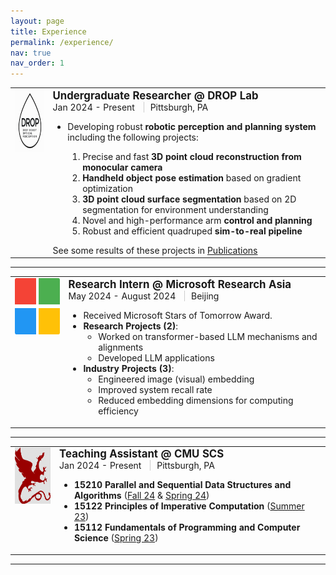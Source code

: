 ```yaml
---
layout: page
title: Experience
permalink: /experience/
nav: true
nav_order: 1
---
```

<!-- First Row -->
<table>
  <tr>
    <td valign="top" style="text-align: left;"><img src="../assets/img/droplab_icon.png" alt="DROP Lab Icon" width="90" height="100"></td>
    <td>
      <span style="font-size: 1.2em"><strong>Undergraduate Researcher @ DROP Lab</strong></span><br>
      <span>Jan 2024 - Present</span>
      <span style="border-left: 1px solid #ccc; margin: 0 10px; padding-left: 10px;">Pittsburgh, PA</span><br>
      <ul>
        <li>Developing robust <strong>robotic perception and planning system</strong> including the following projects:</li>
        <ol>
          <li>Precise and fast <strong>3D point cloud reconstruction from monocular camera</strong></li>
          <li><strong>Handheld object pose estimation</strong> based on gradient optimization</li>
          <li><strong>3D point cloud surface segmentation</strong> based on 2D segmentation for environment understanding</li>
          <li>Novel and high-performance arm <strong>control and planning</strong></li>
          <li>Robust and efficient quadruped <strong>sim-to-real pipeline</strong></li>
        </ol>
      </ul>
      See some results of these projects in <a href="/publications/">Publications</a>
    </td>
  </tr>
</table>
<hr>

<!-- Second Row -->
<table>
  <tr>
    <td valign="top" style="text-align: left;"><img src="../assets/img/microsoft.png" alt="Microsoft Research Icon" width="90" height="90"></td>
    <td>
      <span style="font-size: 1.2em"><strong>Research Intern @ Microsoft Research Asia</strong></span><br>
      <span>May 2024 - August 2024</span>
      <span style="border-left: 1px solid #ccc; margin: 0 10px; padding-left: 10px;">Beijing</span><br>
      <ul>
        <li>Received Microsoft Stars of Tomorrow Award.</li>
        <li><strong>Research Projects (2)</strong>:
          <ul>
            <li>Worked on transformer-based LLM mechanisms and alignments</li>
            <li>Developed LLM applications</li>
          </ul>
        </li>
        <li><strong>Industry Projects (3)</strong>:
          <ul>
            <li>Engineered image (visual) embedding</li>
            <li>Improved system recall rate</li>
            <li>Reduced embedding dimensions for computing efficiency</li>
          </ul>
        </li>
      </ul>
    </td>
  </tr>
</table>
<hr>

<!-- Third Row -->
<table>
  <tr>
    <td valign="top" style="text-align: left;"><img src="../assets/img/scs.png" alt="CMU SCS Icon" width="90" height="90"></td>
    <td>
      <span style="font-size: 1.2em"><strong>Teaching Assistant @ CMU SCS</strong></span><br>
      <span>Jan 2024 - Present</span>
      <span style="border-left: 1px solid #ccc; margin: 0 10px; padding-left: 10px;">Pittsburgh, PA</span><br>
      <ul>
      <li><strong>15210 Parallel and Sequential Data Structures and Algorithms</strong> (<a href="https://www.cs.cmu.edu/~15210/">Fall 24</a> & <a href="#">Spring 24</a>)</li>
      <li><strong>15122 Principles of Imperative Computation</strong> (<a href="http://www.cs.cmu.edu/~15122-archive/n23/">Summer 23</a>)</li>
      <li><strong>15112 Fundamentals of Programming and Computer Science</strong> (<a href="https://www.cs.cmu.edu/~112-s23/">Spring 23</a>)</li>
      </ul>
    </td>
  </tr>
</table>
<hr>
